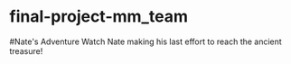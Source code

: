 # final-project-mm_team
#Nate's Adventure
Watch Nate making his last effort to reach the ancient treasure!

